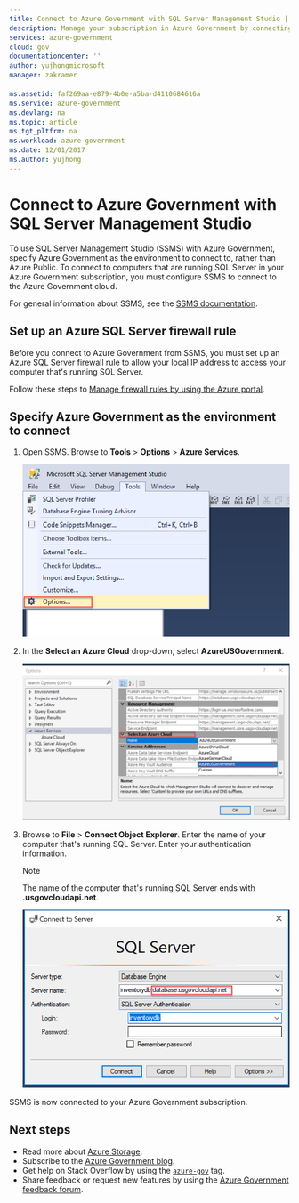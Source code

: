 ```yaml
---
title: Connect to Azure Government with SQL Server Management Studio | Microsoft Docs
description: Manage your subscription in Azure Government by connecting with SSMS.
services: azure-government
cloud: gov
documentationcenter: ''
author: yujhongmicrosoft
manager: zakramer

ms.assetid: faf269aa-e879-4b0e-a5ba-d4110684616a
ms.service: azure-government
ms.devlang: na
ms.topic: article
ms.tgt_pltfrm: na
ms.workload: azure-government
ms.date: 12/01/2017
ms.author: yujhong
---
```



# Connect to Azure Government with SQL Server Management Studio 
To use SQL Server Management Studio (SSMS) with Azure Government, specify Azure Government as the environment to connect to, rather than Azure Public. 
To connect to computers that are running SQL Server in your Azure Government subscription, you must configure SSMS to connect to the Azure Government cloud. 

For general information about SSMS, see the [SSMS documentation](https://docs.microsoft.com/sql/ssms/download-sql-server-management-studio-ssms).

## Set up an Azure SQL Server firewall rule
Before you connect to Azure Government from SSMS, you must set up an Azure SQL Server firewall rule to allow your local IP address to access your computer that's running SQL Server. 

Follow these steps to [Manage firewall rules by using the Azure portal](../sql-database/sql-database-firewall-configure.md#manage-firewall-rules-using-the-azure-portal). 

## Specify Azure Government as the environment to connect
1. Open SSMS. Browse to **Tools** > **Options** > **Azure Services**.

    ![SSMS Tools](./media/documentation-government-connect-with-ssms-img1.png)

2. In the **Select an Azure Cloud** drop-down, select **AzureUSGovernment**.

    ![SSMS Options](./media/documentation-government-connect-with-ssms-img2.png)

3. Browse to **File** > **Connect Object Explorer**. Enter the name of your computer that's running SQL Server. Enter your authentication information. 

    >[!Note]
    >The name of the computer that's running SQL Server ends with **.usgovcloudapi.net**.
    >
    >

    ![Connect to a computer that's running SQL Server](./media/documentation-government-connect-with-ssms-img3.png)

SSMS is now connected to your Azure Government subscription.

## Next steps
* Read more about [Azure Storage](https://docs.microsoft.com/azure/storage/). 
* Subscribe to the [Azure Government blog](https://blogs.msdn.microsoft.com/azuregov/).
* Get help on Stack Overflow by using the [`azure-gov`](https://stackoverflow.com/questions/tagged/azure-gov) tag.
* Share feedback or request new features by using the [Azure Government feedback forum](https://feedback.azure.com/forums/558487-azure-government).

